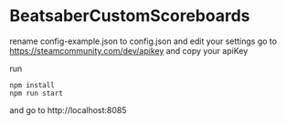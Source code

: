 # BeatsaberCustomScoreboards

rename config-example.json to config.json and edit your settings
go to https://steamcommunity.com/dev/apikey and copy your apiKey

run
```
npm install
npm run start
```

and go to http://localhost:8085
